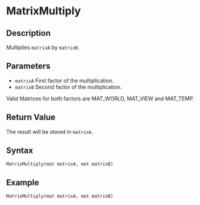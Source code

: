 # MatrixMultiply

## Description
Multiplies `matrixA` by `matrixB`.

## Parameters
- `matrixA`
First factor of the multiplication.
- `matrixB`
Second factor of the multiplication.

Valid Matrices for both factors are MAT_WORLD, MAT_VIEW and MAT_TEMP.

## Return Value
The result will be stored in `matrixA`.

## Syntax
```
MatrixMultiply(mat matrixA, mat matrixB)
```

## Example
```
MatrixMultiply(mat matrixA, mat matrixB)
```